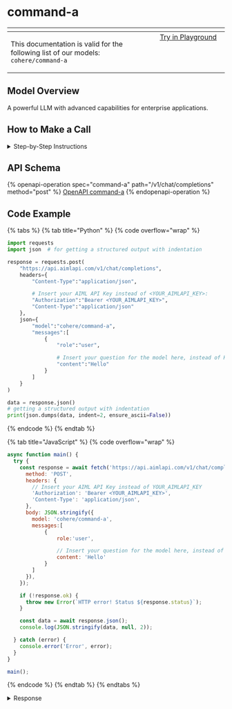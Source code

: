 # command-a

<table data-header-hidden data-full-width="true"><thead><tr><th width="546.4443969726562" valign="top"></th><th width="202.666748046875" valign="top"></th></tr></thead><tbody><tr><td valign="top"><div data-gb-custom-block data-tag="hint" data-style="info" class="hint hint-info"><p>This documentation is valid for the following list of our models:   <br><code>cohere/command-a</code></p></div></td><td valign="top"><a href="https://aimlapi.com/app/?model=cohere/command-a&#x26;mode=chat" class="button primary">Try in Playground</a></td></tr></tbody></table>

## Model Overview

A powerful LLM with advanced capabilities for enterprise applications.

## How to Make a Call

<details>

<summary>Step-by-Step Instructions</summary>

### :digit\_one:  Setup You Can’t Skip

:black\_small\_square:  [**Create an Account**](https://aimlapi.com/app/sign-up): Visit the AI/ML API website and create an account (if you don’t have one yet).\
:black\_small\_square:  [**Generate an API Key**](https://aimlapi.com/app/keys): After logging in, navigate to your account dashboard and generate your API key. Ensure that key is enabled on UI.

### &#x20;:digit\_two:  Copy the code example

At the bottom of this page, you'll find [a code example](command-a.md#code-example) that shows how to structure the request. Choose the code snippet in your preferred programming language and copy it into your development environment.

### :digit\_three:  Modify the code example

:black\_small\_square:  Replace `<YOUR_AIMLAPI_KEY>` with your actual AI/ML API key from your account.\
:black\_small\_square:  Insert your question or request into the `content` field—this is what the model will respond to.

### :digit\_four:  <sup><sub><mark style="background-color:yellow;">(Optional)<mark style="background-color:yellow;"><sub></sup> Adjust other optional parameters if needed

Only `model` and `messages` are required parameters for this model (and we’ve already filled them in for you in the example), but you can include optional parameters if needed to adjust the model’s behavior. Below, you can find the corresponding [API schema](command-a.md#api-schema), which lists all available parameters along with notes on how to use them.

### :digit\_five:  Run your modified code

Run your modified code in your development environment. Response time depends on various factors, but for simple prompts it rarely exceeds a few seconds.

{% hint style="success" %}
If you need a more detailed walkthrough for setting up your development environment and making a request step by step — feel free to use our [Quickstart guide](../../../quickstart/setting-up.md).
{% endhint %}

</details>

## API Schema

{% openapi-operation spec="command-a" path="/v1/chat/completions" method="post" %}
[OpenAPI command-a](https://raw.githubusercontent.com/aimlapi/api-docs/refs/heads/main/docs/api-references/text-models-llm/Cohere/command-a.json)
{% endopenapi-operation %}

## Code Example

{% tabs %}
{% tab title="Python" %}
{% code overflow="wrap" %}
```python
import requests
import json  # for getting a structured output with indentation 

response = requests.post(
    "https://api.aimlapi.com/v1/chat/completions",
    headers={
        "Content-Type":"application/json", 

        # Insert your AIML API Key instead of <YOUR_AIMLAPI_KEY>:
        "Authorization":"Bearer <YOUR_AIMLAPI_KEY>",
        "Content-Type":"application/json"
    },
    json={
        "model":"cohere/command-a",
        "messages":[
            {
                "role":"user",

                # Insert your question for the model here, instead of Hello:
                "content":"Hello"
            }
        ]
    }
)

data = response.json()
# getting a structured output with indentation
print(json.dumps(data, indent=2, ensure_ascii=False))
```
{% endcode %}
{% endtab %}

{% tab title="JavaScript" %}
{% code overflow="wrap" %}
```javascript
async function main() {
  try {
    const response = await fetch('https://api.aimlapi.com/v1/chat/completions', {
      method: 'POST',
      headers: {
        // Insert your AIML API Key instead of YOUR_AIMLAPI_KEY
        'Authorization': 'Bearer <YOUR_AIMLAPI_KEY>',
        'Content-Type': 'application/json',
      },
      body: JSON.stringify({
        model: 'cohere/command-a',
        messages:[
            {
                role:'user',

                // Insert your question for the model here, instead of Hello:
                content: 'Hello'
            }
        ]
      }),
    });

    if (!response.ok) {
      throw new Error(`HTTP error! Status ${response.status}`);
    }

    const data = await response.json();
    console.log(JSON.stringify(data, null, 2));

  } catch (error) {
    console.error('Error', error);
  }
}

main();
```
{% endcode %}
{% endtab %}
{% endtabs %}

<details>

<summary>Response</summary>

{% code overflow="wrap" %}
```json5
{
  "id": "gen-1752165706-Nd1dXa1kuCCoOIpp5oxy",
  "object": "chat.completion",
  "choices": [
    {
      "index": 0,
      "finish_reason": "stop",
      "logprobs": null,
      "message": {
        "role": "assistant",
        "content": "Hello! How can I assist you today?",
        "reasoning_content": null,
        "refusal": null
      }
    }
  ],
  "created": 1752165706,
  "model": "cohere/command-a",
  "usage": {
    "prompt_tokens": 5,
    "completion_tokens": 189,
    "total_tokens": 194
  }
}
```
{% endcode %}

</details>
